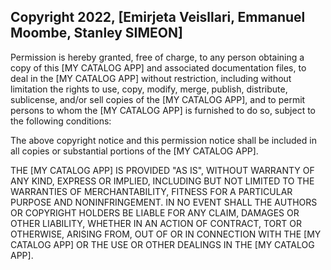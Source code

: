 ## Copyright 2022, [Emirjeta Veisllari, Emmanuel Moombe, Stanley SIMEON]


Permission is hereby granted, free of charge, to any person obtaining a copy of this [MY CATALOG APP] and associated documentation files, to deal in the [MY CATALOG APP] without restriction, including without limitation the rights to use, copy, modify, merge, publish, distribute, sublicense, and/or sell copies of the [MY CATALOG APP], and to permit persons to whom the [MY CATALOG APP] is furnished to do so, subject to the following conditions:

The above copyright notice and this permission notice shall be included in all copies or substantial portions of the [MY CATALOG APP].

THE [MY CATALOG APP] IS PROVIDED "AS IS", WITHOUT WARRANTY OF ANY KIND, EXPRESS OR IMPLIED, INCLUDING BUT NOT LIMITED TO THE WARRANTIES OF MERCHANTABILITY, FITNESS FOR A PARTICULAR PURPOSE AND NONINFRINGEMENT. IN NO EVENT SHALL THE AUTHORS OR COPYRIGHT HOLDERS BE LIABLE FOR ANY CLAIM, DAMAGES OR OTHER LIABILITY, WHETHER IN AN ACTION OF CONTRACT, TORT OR OTHERWISE, ARISING FROM, OUT OF OR IN CONNECTION WITH THE [MY CATALOG APP] OR THE USE OR OTHER DEALINGS IN THE [MY CATALOG APP].